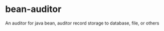 bean-auditor
============

An auditor for java bean, auditor record storage to database, file, or others
